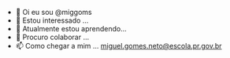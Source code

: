 - 👋 Oi eu sou @miggoms
- 👀 Estou interessado ...
- 🌱 Atualmente estou aprendendo...
- 💞️ Procuro colaborar ...
- 📫 Como chegar a mim ... miguel.gomes.neto@escola.pr.gov.br

<!---
miggoms/miggoms is a ✨ special ✨ repository because its `README.md` (this file) appears on your GitHub profile.
You can click the Preview link to take a look at your changes.
--->
